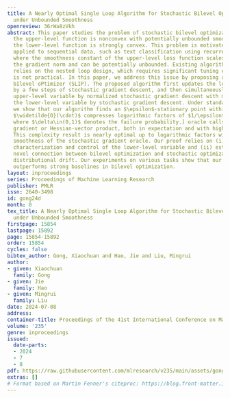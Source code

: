 ```yaml
---
title: A Nearly Optimal Single Loop Algorithm for Stochastic Bilevel Optimization
  under Unbounded Smoothness
openreview: 36rWa8zVkh
abstract: This paper studies the problem of stochastic bilevel optimization where
  the upper-level function is nonconvex with potentially unbounded smoothness and
  the lower-level function is strongly convex. This problem is motivated by meta-learning
  applied to sequential data, such as text classification using recurrent neural networks,
  where the smoothness constant of the upper-level loss function scales linearly with
  the gradient norm and can be potentially unbounded. Existing algorithm crucially
  relies on the nested loop design, which requires significant tuning efforts and
  is not practical. In this paper, we address this issue by proposing a Single Loop
  bIlevel oPtimizer (SLIP). The proposed algorithm first updates the lower-level variable
  by a few steps of stochastic gradient descent, and then simultaneously updates the
  upper-level variable by normalized stochastic gradient descent with momentum and
  the lower-level variable by stochastic gradient descent. Under standard assumptions,
  we show that our algorithm finds an $\epsilon$-stationary point within $\widetilde{O}(1/\epsilon^4)$[Here
  $\widetilde{O}(\cdot)$ compresses logarithmic factors of $1/\epsilon$ and $1/\delta$,
  where $\delta\in(0,1)$ denotes the failure probability.] oracle calls of stochastic
  gradient or Hessian-vector product, both in expectation and with high probability.
  This complexity result is nearly optimal up to logarithmic factors without mean-square
  smoothness of the stochastic gradient oracle. Our proof relies on (i) a refined
  characterization and control of the lower-level variable and (ii) establishing a
  novel connection between bilevel optimization and stochastic optimization under
  distributional drift. Our experiments on various tasks show that our algorithm significantly
  outperforms strong baselines in bilevel optimization.
layout: inproceedings
series: Proceedings of Machine Learning Research
publisher: PMLR
issn: 2640-3498
id: gong24d
month: 0
tex_title: A Nearly Optimal Single Loop Algorithm for Stochastic Bilevel Optimization
  under Unbounded Smoothness
firstpage: 15854
lastpage: 15892
page: 15854-15892
order: 15854
cycles: false
bibtex_author: Gong, Xiaochuan and Hao, Jie and Liu, Mingrui
author:
- given: Xiaochuan
  family: Gong
- given: Jie
  family: Hao
- given: Mingrui
  family: Liu
date: 2024-07-08
address:
container-title: Proceedings of the 41st International Conference on Machine Learning
volume: '235'
genre: inproceedings
issued:
  date-parts:
  - 2024
  - 7
  - 8
pdf: https://raw.githubusercontent.com/mlresearch/v235/main/assets/gong24d/gong24d.pdf
extras: []
# Format based on Martin Fenner's citeproc: https://blog.front-matter.io/posts/citeproc-yaml-for-bibliographies/
---
```


